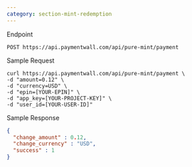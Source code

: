 ```yaml
---
category: section-mint-redemption
---
```

Endpoint

```
POST https://api.paymentwall.com/api/pure-mint/payment
```

Sample Request
```
curl https://api.paymentwall.com/api/pure-mint/payment \ 
-d "amount=0.12" \
-d "currency=USD" \
-d "epin=[YOUR-EPIN]" \
-d "app_key=[YOUR-PROJECT-KEY]" \
-d "user_id=[YOUR-USER-ID]"
```

Sample Response

```json
{
  "change_amount" : 0.12,                 
  "change_currency" : "USD",              
  "success" : 1                         
}
```
